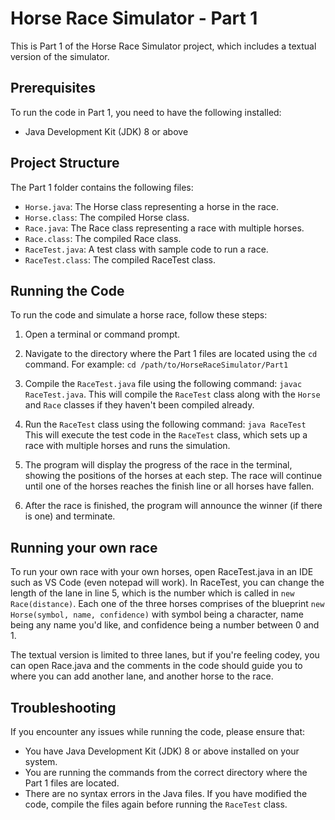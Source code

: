 # Horse Race Simulator - Part 1

This is Part 1 of the Horse Race Simulator project, which includes a textual version of the simulator.

## Prerequisites

To run the code in Part 1, you need to have the following installed:

- Java Development Kit (JDK) 8 or above

## Project Structure

The Part 1 folder contains the following files:

- `Horse.java`: The Horse class representing a horse in the race.
- `Horse.class`: The compiled Horse class.
- `Race.java`: The Race class representing a race with multiple horses.
- `Race.class`: The compiled Race class.
- `RaceTest.java`: A test class with sample code to run a race.
- `RaceTest.class`: The compiled RaceTest class.

## Running the Code

To run the code and simulate a horse race, follow these steps:

1. Open a terminal or command prompt.

2. Navigate to the directory where the Part 1 files are located using the `cd` command. For example: `cd /path/to/HorseRaceSimulator/Part1`

3. Compile the `RaceTest.java` file using the following command: `javac RaceTest.java`. This will compile the `RaceTest` class along with the `Horse` and `Race` classes if they haven't been compiled already.

4. Run the `RaceTest` class using the following command: `java RaceTest` This will execute the test code in the `RaceTest` class, which sets up a race with multiple horses and runs the simulation.

5. The program will display the progress of the race in the terminal, showing the positions of the horses at each step. The race will continue until one of the horses reaches the finish line or all horses have fallen.

6. After the race is finished, the program will announce the winner (if there is one) and terminate.

## Running your own race

To run your own race with your own horses, open RaceTest.java in an IDE such as VS Code (even notepad will work). In RaceTest, you can change the length of the lane in line 5, which is the number which is called in `new Race(distance)`. Each one of the three horses comprises of the blueprint `new Horse(symbol, name, confidence)` with symbol being a character, name being any name you'd like, and confidence being a number between 0 and 1. 

The textual version is limited to three lanes, but if you're feeling codey, you can open Race.java and the comments in the code should guide you to where you can add another lane, and another horse to the race.

## Troubleshooting

If you encounter any issues while running the code, please ensure that:

- You have Java Development Kit (JDK) 8 or above installed on your system.
- You are running the commands from the correct directory where the Part 1 files are located.
- There are no syntax errors in the Java files. If you have modified the code, compile the files again before running the `RaceTest` class.

